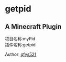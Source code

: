 # getpid
A Minecraft Plugin
-----

项目名称:myPid        
插件名称:getpid   

Author: [qfys521](https://www.github.com/qfys521/)   
